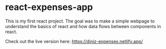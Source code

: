 # react-expenses-app
This is my first react project. The goal was to make a simple webpage to understand the basics of react and how data flows between components in react.

Check out the live version here: https://diniz-expenses.netlify.app/
